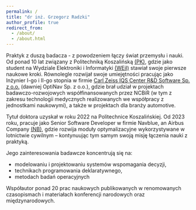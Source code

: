```yaml
---
permalink: /
title: "dr inż. Grzegorz Radzki"
author_profile: true
redirect_from: 
  - /about/
  - /about.html
---
```


Praktyk z duszą badacza - z powodzeniem łączy świat przemysłu i nauki. Od ponad 10 lat związany z Politechniką Koszalińską [(PK)](https://tu.koszalin.pl/), gdzie jako student na Wydziale Elektroniki i Informatyki [(WEiI)](https://tu.koszalin.pl/weii) stawiał swoje pierwsze naukowe kroki. Równolegle rozwijał swoje umiejętności pracując jako Inżynier I-go i II-go stopnia w firmie [Carl Zeiss IQS Center R&D Software Sp. z o.o.](https://www.zeiss.pl/corporate/home.html) (dawniej OptiNav Sp. z o.o.), gdzie brał udział w projektach badawczo-rozwojowych współfinansowanych przez NCBiR (w tym z zakresu technologii medycznych realizowanych we współpracy z jednostkami naukowymi), a także w projektach dla branży automotive. 

Tytuł doktora uzyskał w roku 2022 na Politechnice Koszalińskiej. Od  2023 roku, pracuje jako Senior Software Developer w firmie Navblue, an Airbus Company [(NB)](https://www.navblue.aero/), gdzie rozwija moduły optymalizacyjne wykorzystywane w lotnictwie cywilnym – kontynuując tym samym swoją misję łączenia nauki z praktyką.

Jego zainteresowania badawcze koncentrują się na:
* modelowaniu i projektowaniu systemów wspomagania decyzji,
* technikach programowania deklaratywnego,
* metodach badań operacyjnych 

Współautor ponad 20 prac naukowych publikowanych w renomowanych czasopismach i materiałach konferencji narodowych oraz międzynarodowych. 